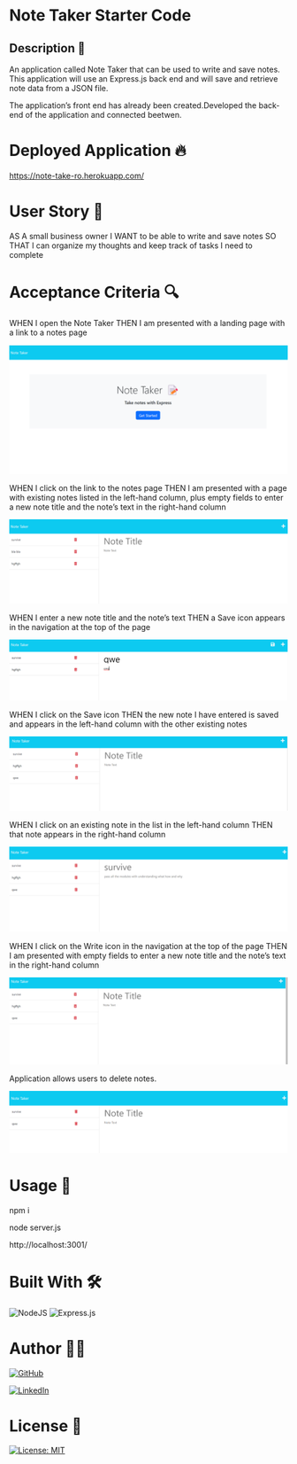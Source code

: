 # Note Taker Starter Code

## Description 📖

An application called Note Taker that can be used to write and save notes. This application will use an Express.js back end and will save and retrieve note data from a JSON file.

The application’s front end has already been created.Developed the back-end of the application and connected beetwen.

# Deployed Application 🔥

https://note-take-ro.herokuapp.com/

# User Story 📃

AS A small business owner
I WANT to be able to write and save notes
SO THAT I can organize my thoughts and keep track of tasks I need to complete

# Acceptance Criteria 🔍


WHEN I open the Note Taker
THEN I am presented with a landing page with a link to a notes page

![alt text](./public/assets/images/1.png)

WHEN I click on the link to the notes page
THEN I am presented with a page with existing notes listed in the left-hand column, plus empty fields to enter a new note title and the note’s text in the right-hand column

![alt text](./public/assets/images/2.png)

WHEN I enter a new note title and the note’s text
THEN a Save icon appears in the navigation at the top of the page

![alt text](./public/assets/images/3.png)

WHEN I click on the Save icon
THEN the new note I have entered is saved and appears in the left-hand column with the other existing notes

![alt text](./public/assets/images/4.png)

WHEN I click on an existing note in the list in the left-hand column
THEN that note appears in the right-hand column

![alt text](./public/assets/images/5.png)

WHEN I click on the Write icon in the navigation at the top of the page
THEN I am presented with empty fields to enter a new note title and the note’s text in the right-hand column

![alt text](./public/assets/images/6.png)

Application allows users to delete notes.

![alt text](./public/assets/images/7.png)


# Usage 🔌

npm i

node server.js

http://localhost:3001/

# Built With 🛠

![NodeJS](https://img.shields.io/badge/node.js-6DA55F?style=for-the-badge&logo=node.js&logoColor=white)
![Express.js](https://img.shields.io/badge/express.js-%23404d59.svg?style=for-the-badge&logo=express&logoColor=%2361DAFB)

# Author 👩‍💻

[![GitHub](https://img.shields.io/badge/github-%23121011.svg?style=for-the-badge&logo=github&logoColor=white)][1]

[1]: https://github.com/poucoLouco

[![LinkedIn](https://img.shields.io/badge/linkedin-%230077B5.svg?style=for-the-badge&logo=linkedin&logoColor=white)][2]

[2]:https://www.linkedin.com/in/roksolana-odynak-25728025a






# License 📄

[![License: MIT](https://img.shields.io/badge/License-MIT-yellow.svg)](https://opensource.org/licenses/MIT)
